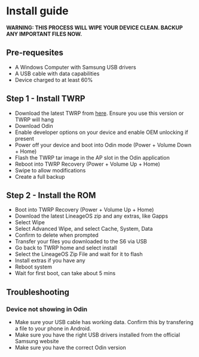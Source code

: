 # Install guide
**WARNING: THIS PROCESS WILL WIPE YOUR DEVICE CLEAN. BACKUP ANY IMPORTANT FILES NOW.**

## Pre-requesites 
- A Windows Computer with Samsung USB drivers 
- A USB cable with data capabilities 
- Device charged to at least 60% 

## Step 1 - Install TWRP
- Download the latest TWRP from [here](https://drive.google.com/drive/folders/1gAlPsZIkYM-XYWu-JWJCDgwJ-60h0Ss2). Ensure you use this version or TWRP will hang
- Download Odin
- Enable developer options on your device and enable OEM unlocking if present
- Power off your device and boot into Odin mode (Power + Volume Down + Home)
- Flash the TWRP tar image in the AP slot in the Odin application
- Reboot into TWRP Recovery (Power + Volume Up + Home)
- Swipe to allow modifications
- Create a full backup

## Step 2 - Install the ROM
- Boot into TWRP Recovery (Power + Volume Up + Home)
- Download the latest LineageOS zip and any extras, like Gapps
- Select Wipe
- Select Advanced Wipe, and select Cache, System, Data
- Confirm to delete when prompted
- Transfer your files you downloaded to the S6 via USB
- Go back to TWRP home and select install
- Select the LineageOS Zip File and wait for it to flash
- Install extras if you have any
- Reboot system
- Wait for first boot, can take about 5 mins

## Troubleshooting
### Device not showing in Odin
- Make sure your USB cable has working data. Confirm this by transfering a file to your phone in Android.  
- Make sure you have the right USB drivers installed from the official Samsung website  
- Make sure you have the correct Odin version